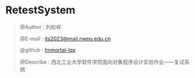# RetestSystem

> @Author : 刘权祥
>
> @E-mail : its2023@mail.nwpu.edu.cn
> 
> @github : [Immortal-lqx](https://github.com/Immortal-lqx)
> 
> @Describe : 西北工业大学软件学院面向对象程序设计实验作业——复试系统
